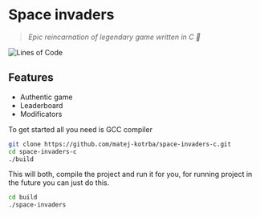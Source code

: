 # Space invaders
> *Epic reincarnation of legendary game written in C 🚀*

![Lines of Code](https://aschey.tech/tokei/github/matej-kotrba/space-invaders-c?labelColor=eeeeee&color=4955f5&iconColor=ffffff&style=for-the-badge&label=Lines&logo=https://simpleicons.org/icons/c.svg)

## Features
- Authentic game
- Leaderboard
- Modificators

To get started all you need is GCC compiler
```sh
git clone https://github.com/matej-kotrba/space-invaders-c.git
cd space-invaders-c
./build
```
This will both, compile the project and run it for you, for running project in the future you can just do this.
```sh
cd build
./space-invaders
```
